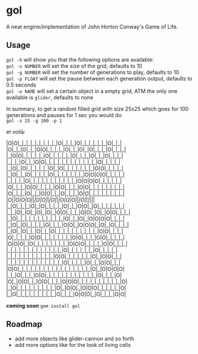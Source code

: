 gol
===

A neat engine/implementation of John Horton Conway's Game of Life.


Usage
-----

`gol -h` will show you that the following options are available:  
`gol -s NUMBER` will set the size of the grid, defaults to 10  
`gol -g NUMBER` will set the number of generations to play, defaults to 10  
`gol -p FLOAT` will set the pause between each generation output, defaults to 0.5 seconds  
`gol -o NAME` will set a certain object in a empty grid, ATM the only one available is `glider`, defaults to none

In summary, to get a random filled grid with size 25x25 which goes for 100 generations and pauses for 1 sec you would do  
`gol -s 25 -g 100 -p 1`  

et voilà:  


|O|O|\_|\_|\_|\_|\_|\_|\_|\_|\_|O|\_|\_|\_|O|\_|\_|\_|\_|\_|\_|O|\_|\_|  
|O|\_|\_|O|\_|\_|O|O|\_|\_|\_|\_|O|\_|\_|O|\_|O|\_|\_|\_|O|\_|\_|\_|  
|\_|O|O|\_|\_|\_|\_|\_|O|\_|\_|\_|\_|\_|O|\_|\_|\_|O|\_|\_|O|\_|\_|\_|  
|\_|\_|\_|O|\_|\_|O|O|\_|\_|\_|\_|\_|\_|\_|\_|\_|\_|\_|\_|O|\_|\_|\_|\_|  
|\_|O|\_|O|\_|\_|\_|\_|\_|O|\_|O|\_|\_|\_|\_|\_|\_|\_|O|O|\_|\_|\_|\_|  
|\_|O|\_|\_|O|\_|\_|\_|\_|O|\_|\_|\_|\_|\_|\_|\_|O|O|O|O|\_|\_|\_|\_|  
|\_|\_|\_|\_|O|\_|\_|\_|\_|\_|\_|\_|\_|\_|\_|\_|O|O|O|O|\_|\_|\_|\_|\_|  
|O|\_|\_|\_|O|O|\_|\_|\_|\_|O|O|\_|\_|\_|O|O|\_|\_|\_|\_|\_|\_|\_|\_|  
|O|\_|\_|\_|O|\_|\_|O|O|\_|\_|O|\_|\_|\_|O|O|\_|\_|\_|\_|\_|\_|\_|\_|  
|O|_|O|O|O|_|_|O|O|_|_|O|_|_|O|O|O|_|_|O|_|_|_|_|_|  
|\_|O|\_|\_|\_|O|\_|O|\_|\_|\_|\_|O|\_|\_|O|O|\_|O|\_|\_|\_|\_|\_|\_|  
|\_|\_|O|\_|O|\_|O|\_|O|\_|O|O|\_|\_|\_|O|O|\_|O|\_|O|O|\_|\_|\_|  
|\_|O|\_|\_|\_|\_|\_|\_|\_|\_|\_|\_|\_|O|\_|\_|O|\_|O|O|O|O|\_|\_|\_|  
|\_|O|\_|O|\_|\_|\_|\_|O|\_|\_|\_|O|O|\_|O|O|O|\_|O|\_|O|\_|\_|\_|  
|\_|O|\_|O|\_|\_|O|\_|\_|O|\_|\_|\_|\_|\_|\_|\_|\_|\_|\_|O|O|\_|\_|\_|  
|O|\_|\_|\_|\_|O|O|\_|\_|\_|\_|\_|\_|\_|O|O|\_|\_|\_|O|O|\_|\_|\_|\_|  
|O|O|O|\_|O|\_|\_|\_|\_|\_|\_|\_|\_|O|O|O|\_|\_|\_|\_|O|O|\_|\_|\_|  
|\_|\_|\_|\_|\_|\_|\_|\_|\_|\_|\_|\_|\_|O|\_|\_|\_|\_|\_|\_|O|\_|\_|\_|\_|  
|\_|\_|\_|\_|\_|\_|\_|\_|\_|\_|\_|O|O|\_|\_|\_|\_|\_|\_|O|\_|O|O|\_|\_|  
|\_|\_|\_|\_|\_|\_|\_|\_|\_|\_|\_|\_|\_|O|\_|\_|\_|\_|O|\_|\_|O|O|\_|\_|  
|O|O|\_|\_|\_|\_|\_|\_|\_|\_|\_|\_|\_|\_|\_|\_|\_|\_|\_|O|\_|O|O|O|O|  
|\_|\_|O|\_|\_|\_|O|O|\_|\_|\_|\_|\_|\_|\_|\_|\_|\_|\_|\_|O|\_|\_|\_|O|  
|O|\_|O|O|\_|\_|O|O|\_|\_|\_|O|O|O|\_|\_|\_|\_|\_|\_|\_|\_|\_|\_|O|  
|\_|O|\_|\_|\_|\_|\_|\_|\_|\_|\_|O|\_|O|O|\_|O|O|O|\_|\_|\_|\_|\_|O|  
|\_|O|\_|\_|\_|\_|\_|\_|\_|\_|\_|O|\_|\_|\_|O|O|O|\_|O|\_|\_|\_|O|O|  

**coming soon** `gem install gol`  

Roadmap
-------

*   add more objects like glider-cannon and so forth
*   add more options like for the look of living cells
